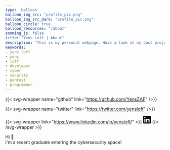 ```yaml
---
type: 'balloon'
balloon_img_src: "profile_pic.png"
balloon_img_src_dark: "profile_pic.png"
balloon_circle: true
balloon_resources: "/about"
zooming_js: false
title: "Yens Loff | About"
description: "This is my personal webpage. Have a look at my past projects and blog posts!"
keywords:
- yens loff
- yens
- loff
- developer
- cyber
- security
- pentest
- programmer
---
```


{{< svg-wrapper name="github" link="https://github.com/YensZAF" />}}

{{< svg-wrapper name="twitter" link="https://twitter.com/yensloff" />}}

{{< svg-wrapper link="https://www.linkedin.com/in/yensloff/" >}}
<svg width="24" height="24" viewBox="0 0 24 24" xmlns="https://www.w3.org/2000/svg"><path d="M20.447 20.452h-3.554v-5.569c0-1.328-.027-3.037-1.852-3.037-1.853 0-2.136 1.445-2.136 2.939v5.667H9.351V9h3.414v1.561h.046c.477-.9 1.637-1.85 3.37-1.85 3.601 0 4.267 2.37 4.267 5.455v6.286zM5.337 7.433c-1.144 0-2.063-.926-2.063-2.065 0-1.138.92-2.063 2.063-2.063 1.14 0 2.064.925 2.064 2.063 0 1.139-.925 2.065-2.064 2.065zm1.782 13.019H3.555V9h3.564v11.452zM22.225 0H1.771C.792 0 0 .774 0 1.729v20.542C0 23.227.792 24 1.771 24h20.451C23.2 24 24 23.227 24 22.271V1.729C24 .774 23.2 0 22.222 0h.003z"/></svg>
{{< /svg-wrapper >}}


Hi 👋 \
I'm a recent graduate entering the cybersecurity space!
